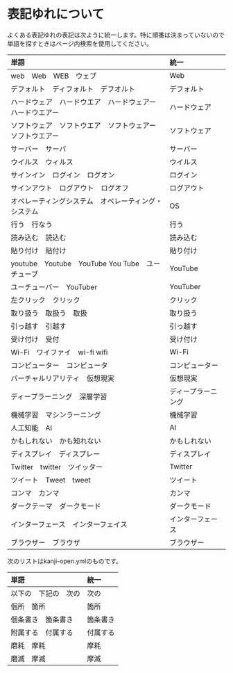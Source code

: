 # 表記ゆれについて

よくある表記ゆれの表記は次ように統一します。特に順番は決まっていないので単語を探すときはページ内検索を使用してください。

|単語|統一|
|:--|:--|
|web　Web　WEB　ウェブ|Web|
|デフォルト　ディフォルト　デフオルト|デフォルト|
|ハードウェア　ハードウエア　ハードウェアー　ハードウエアー|ハードウェア|
|ソフトウェア　ソフトウエア　ソフトウェアー　ソフトウエアー|ソフトウェア|
|サーバー　サーバ|サーバー|
|ウイルス　ウィルス|ウイルス|
|サインイン　ログイン　ログオン|ログイン|
|サインアウト　ログアウト　ログオフ|ログアウト|
|オペレーティングシステム　オペレーティング・システム|OS|
|行う　行なう|行う|
|読み込む　読込む|読み込む|
|貼り付け　貼付け|貼り付け|
|youtube　Youtube　YouTube You Tube　ユーチューブ|YouTube|
|ユーチューバー　YouTuber|YouTuber|
|左クリック　クリック|クリック|
|取り扱う　取扱う　取扱|取り扱う|
|引っ越す　引越す|引っ越す|
|受け付け　受付|受け付け|
|Wi-Fi　ワイファイ　wi-fi wifi|Wi-Fi|
|コンピューター　コンピュータ|コンピューター|
|バーチャルリアリティ　仮想現実|仮想現実|
|ディープラーニング　深層学習|ディープラーニング|
|機械学習　マシンラーニング|機械学習|
|人工知能　AI|AI|
|かもしれない　かも知れない|かもしれない|
|ディスプレイ　ディスプレー|ディスプレイ|
|Twitter　twitter　ツイッター|Twitter|
|ツイート　Tweet　tweet|ツイート|
|コンマ　カンマ|カンマ|
|ダークテーマ　ダークモード|ダークモード|
|インターフェース　インターフェイス|インターフェース|
|ブラウザー　ブラウザ|ブラウザー|

次のリストはkanji-open.ymlのものです。

|単語|統一|
|:--|:--|
|以下の　下記の　次の|次の|
|個所　箇所|箇所|
|個条書き　箇条書き|箇条書き|
|附属する　付属する|付属する|
|磨耗　摩耗|摩耗|
|磨滅　摩滅|摩滅|
